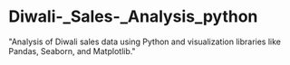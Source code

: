 # Diwali-_Sales-_Analysis_python
"Analysis of Diwali sales data using Python and visualization libraries like Pandas, Seaborn, and Matplotlib."

